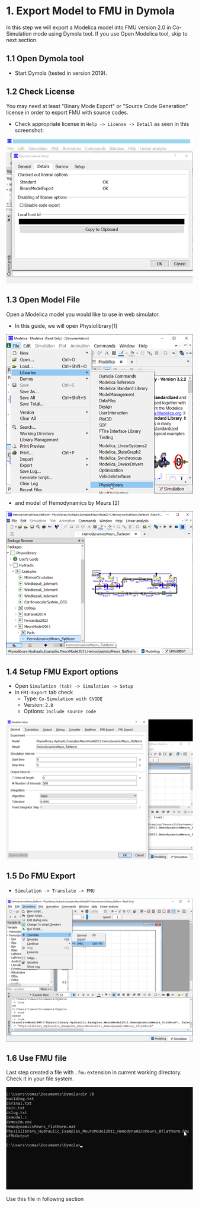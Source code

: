 
# 1. Export Model to FMU in Dymola

In this step we will export a Modelica model into FMU version 2.0 in Co-Simulation mode using Dymola tool. If you use Open Modelica tool, skip to next section.
 
## 1.1 Open Dymola tool

* Start Dymola (tested in version 2019).

## 1.2 Check License

You may need at least "Binary Mode Export" or "Source Code Generation" license in order to export FMU with source codes.

* Check appropriate license in `Help -> License -> Detail` as seen in this screenshot:

<img src='Dymola_License.png'></img>

## 1.3 Open Model File

Open a Modelica model you would like to use in web simulator. 
* In this guide, we will open Physiolibrary[1]

<img src='Dymola_Physiolibrary.png'></img>

* and model of Hemodynamics by Meurs [2]

<img src='Dymola_MeursModel.png'></img>

## 1.4 Setup FMU Export options
* Open `Simulation (tab) -> Simulation -> Setup`
* in `FMI-Export` tab check 
  * Type: `Co-Simulation with CVODE`
  * Version: `2.0`
  * Options: `Include source code`

<img src='Dymola_FMUSettings.png'></img>

## 1.5 Do FMU Export
  * `Simulation -> Translate -> FMU`

<img src='Dymola_FMUExport.png'></img>

## 1.6 Use FMU file

Last step created a file with `.fmu` extension in current working directory.
Check it in your file system. 

<img src='cmd_FMUFile.png'></img>


Use this file in following section
